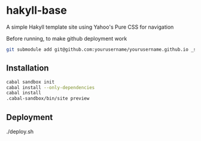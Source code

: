 # hakyll-base

A simple Hakyll template site using Yahoo's Pure CSS for navigation

Before running, to make github deployment work

```bash
git submodule add git@github.com:yourusername/yourusername.github.io _site
```

## Installation

```bash
cabal sandbox init
cabal install --only-dependencies
cabal install
.cabal-sandbox/bin/site preview
```

## Deployment
./deploy.sh
